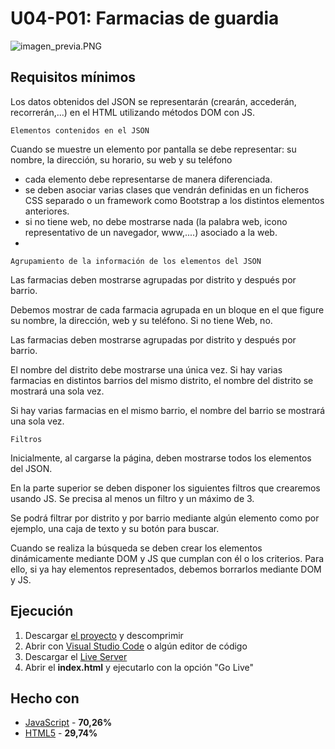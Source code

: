 # U04-P01: Farmacias de guardia

![imagen_previa.PNG](https://github.com/Ayoamaro/farmacias_guardia.github.io/blob/master/img/imagen_previa.PNG?raw=true)

## Requisitos mínimos
Los datos obtenidos del JSON se representarán (crearán, accederán, recorrerán,...) en el HTML utilizando métodos DOM con JS. 
````
Elementos contenidos en el JSON
````
Cuando se muestre un elemento por pantalla se debe representar: su nombre, la dirección, su horario, su web y su teléfono
* cada elemento debe representarse de manera diferenciada.
* se deben asociar varias clases que vendrán definidas en un ficheros CSS separado o un framework como Bootstrap a los distintos elementos anteriores.
* si no tiene web, no debe mostrarse nada (la palabra web, icono representativo de un navegador, www,....) asociado a la web.
* 
````
Agrupamiento de la información de los elementos del JSON
````
Las farmacias deben mostrarse agrupadas por distrito y después por barrio.

Debemos mostrar de cada farmacia agrupada en un bloque en el que figure su nombre, la dirección, web y su teléfono. Si no tiene Web, no.

Las farmacias deben mostrarse agrupadas por distrito y después por barrio.

El nombre del distrito debe mostrarse una única vez. Si hay varias farmacias en distintos barrios del mismo distrito, el nombre del distrito se mostrará una sola vez.

Si hay varias farmacias en el mismo barrio, el nombre del barrio se mostrará una sola vez.
````
Filtros
````
Inicialmente, al cargarse la página, deben mostrarse todos los elementos del JSON.

En la parte superior se deben disponer los siguientes filtros que crearemos usando JS. Se precisa al menos un filtro y un máximo de 3.

Se podrá filtrar por distrito y por barrio mediante algún elemento como por ejemplo, una caja de texto y su botón para buscar.

Cuando se realiza la búsqueda se deben crear los elementos dinámicamente mediante DOM y JS que cumplan con él o los criterios. Para ello, si ya hay elementos representados, debemos borrarlos mediante DOM y JS.

## Ejecución
1. Descargar [el proyecto](https://bit.ly/2zt6DGT) y descomprimir
2. Abrir con [Visual Studio Code](https://code.visualstudio.com) o algún editor de código
3. Descargar el [Live Server](https://bit.ly/3elOzNx)
3. Abrir el **index.html** y ejecutarlo con la opción "Go Live"

## Hecho con
* [JavaScript](https://developer.mozilla.org/es/docs/Web/JavaScript) - **70,26%**
* [HTML5](https://developer.mozilla.org/es/docs/HTML/HTML5) - **29,74%**
